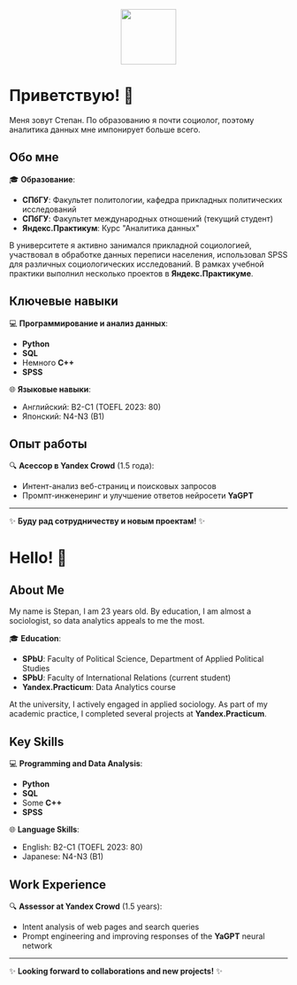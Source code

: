 <div id="header" align="center">
  <img src="https://media1.giphy.com/media/v1.Y2lkPTc5MGI3NjExbzUxajN0ZmlsaHByM3dqODExMXVqYjd3NXd5OGFqMDAyeGpweGxrNiZlcD12MV9pbnRlcm5hbF9naWZfYnlfaWQmY3Q9Zw/CuuSHzuc0O166MRfjt/giphy.gif" width="100"/>
</div>

# Приветствую! 👋

Меня зовут Степан. По образованию я почти социолог, поэтому аналитика данных мне импонирует больше всего.

## Обо мне

🎓 **Образование**:
- **СПбГУ**: Факультет политологии, кафедра прикладных политических исследований
- **СПбГУ**: Факультет международных отношений (текущий студент)
- **Яндекс.Практикум**: Курс "Аналитика данных"

В университете я активно занимался прикладной социологией, участвовал в обработке данных переписи населения, использовал SPSS для различных социологических исследований. В рамках учебной практики выполнил несколько проектов в **Яндекс.Практикуме**.

## Ключевые навыки

💻 **Программирование и анализ данных**:
- **Python**
- **SQL**
- Немного **C++**
- **SPSS**

🌐 **Языковые навыки**:
- Английский: B2-C1 (TOEFL 2023: 80)
- Японский: N4-N3 (B1)

## Опыт работы

🔍 **Асессор в Yandex Crowd** (1.5 года):
- Интент-анализ веб-страниц и поисковых запросов
- Промпт-инженеринг и улучшение ответов нейросети **YaGPT**


---

✨ **Буду рад сотрудничеству и новым проектам!** ✨


# Hello! 👋

## About Me

My name is Stepan, I am 23 years old. By education, I am almost a sociologist, so data analytics appeals to me the most.

🎓 **Education**:
- **SPbU**: Faculty of Political Science, Department of Applied Political Studies
- **SPbU**: Faculty of International Relations (current student)
- **Yandex.Practicum**: Data Analytics course

At the university, I actively engaged in applied sociology. As part of my academic practice, I completed several projects at **Yandex.Practicum**.

## Key Skills

💻 **Programming and Data Analysis**:
- **Python**
- **SQL**
- Some **C++**
- **SPSS**

🌐 **Language Skills**:
- English: B2-C1 (TOEFL 2023: 80)
- Japanese: N4-N3 (B1)

## Work Experience

🔍 **Assessor at Yandex Crowd** (1.5 years):
- Intent analysis of web pages and search queries
- Prompt engineering and improving responses of the **YaGPT** neural network


---

✨ **Looking forward to collaborations and new projects!** ✨

<!--
**stepgenov/stepgenov** is a ✨ _special_ ✨ repository because its `README.md` (this file) appears on your GitHub profile.

Here are some ideas to get you started:

- 🔭 I’m currently working on ...
- 🌱 I’m currently learning ...
- 👯 I’m looking to collaborate on ...
- 🤔 I’m looking for help with ...
- 💬 Ask me about ...
- 📫 How to reach me: ...
- 😄 Pronouns: ...
- ⚡ Fun fact: ...
-->

